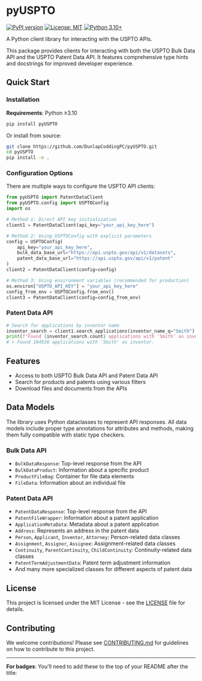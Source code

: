 # pyUSPTO
[![PyPI version](https://badge.fury.io/py/pyUSPTO.svg)](https://badge.fury.io/py/pyUSPTO)
[![License: MIT](https://img.shields.io/badge/License-MIT-yellow.svg)](https://opensource.org/licenses/MIT)
[![Python 3.10+](https://img.shields.io/badge/python-3.10+-blue.svg)](https://www.python.org/downloads/)

A Python client library for interacting with the USPTO APIs.

This package provides clients for interacting with both the USPTO Bulk Data API and the USPTO Patent Data API. It features comprehensive type hints and docstrings for improved developer experience.

## Quick Start

### Installation

**Requirements**: Python ≥3.10

```bash
pip install pyUSPTO
```

Or install from source:

```bash
git clone https://github.com/DunlapCoddingPC/pyUSPTO.git
cd pyUSPTO
pip install -e .
```


### Configuration Options

There are multiple ways to configure the USPTO API clients:

```python
from pyUSPTO import PatentDataClient
from pyUSPTO.config import USPTOConfig
import os

# Method 1: Direct API key initialization
client1 = PatentDataClient(api_key="your_api_key_here")

# Method 2: Using USPTOConfig with explicit parameters
config = USPTOConfig(
    api_key="your_api_key_here",
    bulk_data_base_url="https://api.uspto.gov/api/v1/datasets",
    patent_data_base_url="https://api.uspto.gov/api/v1/patent"
)
client2 = PatentDataClient(config=config)

# Method 3: Using environment variables (recommended for production)
os.environ["USPTO_API_KEY"] = "your_api_key_here"
config_from_env = USPTOConfig.from_env()
client3 = PatentDataClient(config=config_from_env)
```

### Patent Data API

```python
# Search for applications by inventor name
inventor_search = client1.search_applications(inventor_name_q="Smith")
print(f"Found {inventor_search.count} applications with 'Smith' as inventor")
# > Found 104926 applications with 'Smith' as inventor.
```

## Features

- Access to both USPTO Bulk Data API and Patent Data API
- Search for products and patents using various filters
- Download files and documents from the APIs


## Data Models

The library uses Python dataclasses to represent API responses. All data models include proper type annotations for attributes and methods, making them fully compatible with static type checkers.

### Bulk Data API

- `BulkDataResponse`: Top-level response from the API
- `BulkDataProduct`: Information about a specific product
- `ProductFileBag`: Container for file data elements
- `FileData`: Information about an individual file

### Patent Data API

- `PatentDataResponse`: Top-level response from the API
- `PatentFileWrapper`: Information about a patent application
- `ApplicationMetaData`: Metadata about a patent application
- `Address`: Represents an address in the patent data
- `Person`, `Applicant`, `Inventor`, `Attorney`: Person-related data classes
- `Assignment`, `Assignor`, `Assignee`: Assignment-related data classes
- `Continuity`, `ParentContinuity`, `ChildContinuity`: Continuity-related data classes
- `PatentTermAdjustmentData`: Patent term adjustment information
- And many more specialized classes for different aspects of patent data

## License

This project is licensed under the MIT License - see the [LICENSE](LICENSE) file for details.

## Contributing

We welcome contributions! Please see [CONTRIBUTING.md](CONTRIBUTING.md) for guidelines on how to contribute to this project.

---

**For badges**: You'll need to add these to the top of your README after the title:
